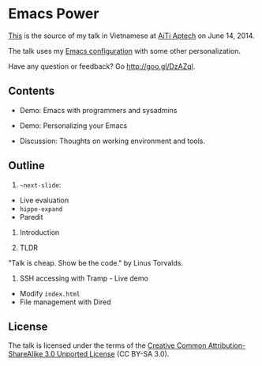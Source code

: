 # Emacs Power

[This](https://github.com/cmpitg/talk-emacs-power) is the source of my talk in
Vietnamese at [AiTi Aptech](http://aiti-aptech.edu.vn/) on June 14, 2014.

The talk uses my [Emacs configuration](https://github.com/cmpitg/emacs-cmpitg)
with some other personalization.

Have any question or feedback? Go http://goo.gl/DzAZql.

## Contents ##

* Demo: Emacs with programmers and sysadmins

* Demo: Personalizing your Emacs

* Discussion: Thoughts on working environment and tools.

## Outline ##

1. `~next-slide`:

  * Live evaluation
  * `hippe-expand`
  * Paredit

1. Introduction

1. TLDR

  "Talk is cheap.  Show be the code." by Linus Torvalds.

1. SSH accessing with Tramp - Live demo

  * Modify `index.html`
  * File management with Dired

## License ##

The talk is licensed under the terms of the
[Creative Common Attribution-ShareAlike 3.0 Unported License](https://creativecommons.org/licenses/by-sa/3.0/)
(CC BY-SA 3.0).

